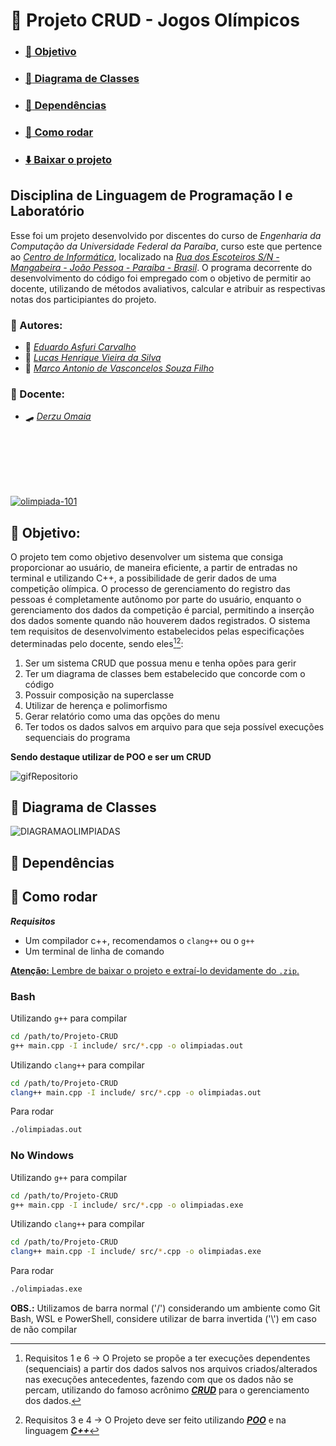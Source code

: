 # :medal_sports: Projeto CRUD - Jogos Olímpicos

- ### [:dart: Objetivo](#dart-objetivo-1)
- ### [:handball_person: Diagrama de Classes](#handball_person-diagrama-de-classes-1)
- ### [:person_fencing: Dependências](#person_fencing-dependências-1)
- ### [:bicyclist: Como rodar](#bicyclist-como-rodar-1)
- ### [:arrow_down: Baixar o projeto](https://github.com/Asfuri/Projeto-CRUD/archive/refs/heads/main.zip)

## Disciplina de Linguagem de Programação I e Laboratório

Esse foi um projeto desenvolvido por discentes do curso de *Engenharia da Computação da Universidade Federal da Paraíba*, curso este que pertence ao *[Centro de Informática](http://ci.ufpb.br/)*, localizado na *[Rua dos Escoteiros S/N - Mangabeira - João Pessoa - Paraíba - Brasil](https://g.co/kgs/xobLzCE)*. O programa decorrente do desenvolvimento do código foi empregado com o objetivo de permitir ao docente, utilizando de métodos avaliativos, calcular e atribuir as respectivas notas dos participiantes do projeto. 

### :softball: Autores:

-  :martial_arts_uniform:  *[Eduardo Asfuri Carvalho](https://github.com/Asfuri)*
-  :ping_pong:  *[Lucas Henrique Vieira da Silva](https://github.com/hvslucas)*
-  :boxing_glove:  *[Marco Antonio de Vasconcelos Souza Filho](https://github.com/MarcoFilho1)*

###  :volleyball: Docente:

-  	:skateboard: *[Derzu Omaia](https://github.com/derzu)*
<br>
<br>
<br>
<br>
<br>

[![olimpiada-101](https://github.com/user-attachments/assets/c4a37856-d934-4f63-867c-e3f9f500bf49)](#medal_sports-projeto-crud---jogos-olímpicos)

## :dart: Objetivo:

O projeto tem como objetivo desenvolver um sistema que consiga proporcionar ao usuário, de maneira eficiente, a partir de entradas no terminal e utilizando C++, a possibilidade de gerir dados de uma competição olímpica. O processo de gerenciamento do registro das pessoas é completamente autônomo por parte do usuário, enquanto o gerenciamento dos dados da competição é parcial, permitindo a inserção dos dados somente quando não houverem dados registrados. O sistema tem requisitos de desenvolvimento estabelecidos pelas especificações determinadas pelo docente, sendo eles[^1][^2]:

1. Ser um sistema CRUD que possua menu e tenha opões para gerir
2. Ter um diagrama de classes bem estabelecido que concorde com o código
3. Possuir composição na superclasse
4. Utilizar de herença e polimorfismo
5. Gerar relatório como uma das opções do menu
6. Ter todos os dados salvos em arquivo para que seja possível execuções sequenciais do programa

**Sendo destaque utilizar de POO e ser um CRUD**

[^1]: Requisitos 1 e 6 -> O Projeto se propõe a ter execuções dependentes (sequenciais) a partir dos dados salvos nos arquivos criados/alterados nas execuções antecedentes, fazendo com que os dados não se percam, utilizando do famoso acrônimo ***[CRUD](https://developer.mozilla.org/pt-BR/docs/Glossary/CRUD)*** para o gerenciamento dos dados.

[^2]: Requisitos 3 e 4 -> O Projeto deve ser feito utilizando ***[POO](https://www.techtarget.com/searchapparchitecture/definition/object-oriented-programming-OOP)*** e na linguagem ***[C++](https://www.w3schools.com/cpp/cpp_intro.asp)***

![gifRepositorio](https://github.com/user-attachments/assets/18712b30-aedb-4b4c-85d7-bcd5c2435313)

## :handball_person: Diagrama de Classes

![DIAGRAMAOLIMPIADAS](https://github.com/user-attachments/assets/97a85095-5bbf-4587-9232-73ead8a1ebb5)

## :person_fencing: Dependências

## :bicyclist: Como rodar

***Requisitos***
- Um compilador c++, recomendamos o `clang++` ou o `g++`
- Um terminal de linha de comando

[**Atenção:** Lembre de baixar o projeto e extraí-lo devidamente do `.zip`.](#medal_sports-projeto-crud---jogos-olímpicos)

### Bash

Utilizando `g++` para compilar

```sh
cd /path/to/Projeto-CRUD
g++ main.cpp -I include/ src/*.cpp -o olimpiadas.out
```

Utilizando `clang++` para compilar

```sh
cd /path/to/Projeto-CRUD
clang++ main.cpp -I include/ src/*.cpp -o olimpiadas.out
```

Para rodar

```sh
./olimpiadas.out
```

### No Windows

Utilizando `g++` para compilar

```sh
cd /path/to/Projeto-CRUD
g++ main.cpp -I include/ src/*.cpp -o olimpiadas.exe
```

Utilizando `clang++` para compilar

```sh
cd /path/to/Projeto-CRUD
clang++ main.cpp -I include/ src/*.cpp -o olimpiadas.exe
```

Para rodar

```sh
./olimpiadas.exe
```

**OBS.:** Utilizamos de barra normal ('/') considerando um ambiente como Git Bash, WSL e PowerShell, considere utilizar de barra invertida ('\\') em caso de não compilar
